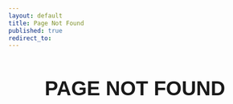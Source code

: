 ```yaml
---
layout: default
title: Page Not Found
published: true
redirect_to: 
---
```

<h1 style="text-align:center;font-size:40px;padding-top17px;font-family:arial;font-weight:bold;">PAGE NOT FOUND</h1>